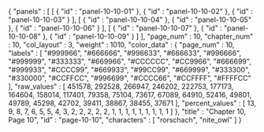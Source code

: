 {
  "panels" : [
    [
      {
        "id" : "panel-10-10-01"
      },
      {
        "id" : "panel-10-10-02"
      },
      {
        "id" : "panel-10-10-03"
      }
    ],
    [
      {
        "id" : "panel-10-10-04"
      },
      {
        "id" : "panel-10-10-05"
      },
      {
        "id" : "panel-10-10-06"
      }
    ],
    [
      {
        "id" : "panel-10-10-07"
      },
      {
        "id" : "panel-10-10-08"
      },
      {
        "id" : "panel-10-10-09"
      }
    ]
  ],
  "page_num" : 10,
  "chapter_num" : 10,
  "col_layout" : 3,
  "weight" : 1010,
  "color_data" : {
    "page_num" : 10,
    "labels" : [
      "#999966",
      "#666666",
      "#996633",
      "#666633",
      "#996666",
      "#999999",
      "#333333",
      "#669966",
      "#CCCCCC",
      "#CC9966",
      "#666699",
      "#999933",
      "#CCCC99",
      "#669933",
      "#99CC99",
      "#669999",
      "#333300",
      "#330000",
      "#CCFFCC",
      "#996699",
      "#CCCC66",
      "#CCFFFF",
      "#FFFFCC"
    ],
    "raw_values" : [
      451578,
      292528,
      266947,
      246202,
      222753,
      177173,
      164604,
      158014,
      117401,
      79358,
      75104,
      73617,
      67089,
      64910,
      52416,
      49801,
      49789,
      45298,
      42702,
      39411,
      38867,
      38455,
      37671
    ],
    "percent_values" : [
      13,
      9,
      8,
      7,
      6,
      5,
      5,
      4,
      3,
      2,
      2,
      2,
      2,
      2,
      1,
      1,
      1,
      1,
      1,
      1,
      1,
      1,
      1
    ]
  },
  "title" : "Chapter 10, Page 10",
  "id" : "page-10-10",
  "characters" : [
    "rorschach",
    "nite_owl"
  ]
}
